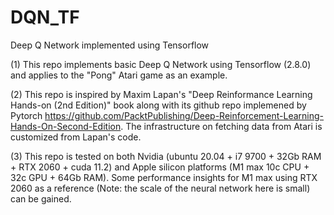 # DQN_TF
Deep Q Network implemented using Tensorflow

(1) This repo implements basic Deep Q Network using Tensorflow (2.8.0) and applies to the "Pong" Atari game as an example.

(2) This repo is inspired by Maxim Lapan's "Deep Reinformance Learning Hands-on (2nd Edition)" book along with its github repo implemened by Pytorch https://github.com/PacktPublishing/Deep-Reinforcement-Learning-Hands-On-Second-Edition. The infrastructure on fetching data from Atari is customized from Lapan's code.

(3) This repo is tested on both Nvidia (ubuntu 20.04 + i7 9700 + 32Gb RAM + RTX 2060 + cuda 11.2) and Apple silicon platforms (M1 max 10c CPU + 32c GPU + 64Gb RAM). Some performance insights for M1 max using RTX 2060 as a reference (Note: the scale of the neural network here is small) can be gained. 







